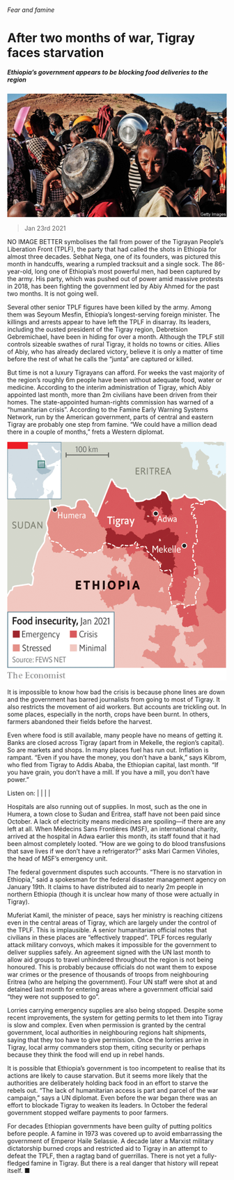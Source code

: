 ###### Fear and famine

# After two months of war, Tigray faces starvation 

##### Ethiopia’s government appears to be blocking food deliveries to the region 

![image](images/20210123_MAP001_0.jpg) 

> Jan 23rd 2021 


NO IMAGE BETTER symbolises the fall from power of the Tigrayan People’s Liberation Front (TPLF), the party that had called the shots in Ethiopia for almost three decades. Sebhat Nega, one of its founders, was pictured this month in handcuffs, wearing a rumpled tracksuit and a single sock. The 86-year-old, long one of Ethiopia’s most powerful men, had been captured by the army. His party, which was pushed out of power amid massive protests in 2018, has been fighting the government led by Abiy Ahmed for the past two months. It is not going well.


Several other senior TPLF figures have been killed by the army. Among them was Seyoum Mesfin, Ethiopia’s longest-serving foreign minister. The killings and arrests appear to have left the TPLF in disarray. Its leaders, including the ousted president of the Tigray region, Debretsion Gebremichael, have been in hiding for over a month. Although the TPLF still controls sizeable swathes of rural Tigray, it holds no towns or cities. Allies of Abiy, who has already declared victory, believe it is only a matter of time before the rest of what he calls the “junta” are captured or killed.



But time is not a luxury Tigrayans can afford. For weeks the vast majority of the region’s roughly 6m people have been without adequate food, water or medicine. According to the interim administration of Tigray, which Abiy appointed last month, more than 2m civilians have been driven from their homes. The state-appointed human-rights commission has warned of a “humanitarian crisis”. According to the Famine Early Warning Systems Network, run by the American government, parts of central and eastern Tigray are probably one step from famine. “We could have a million dead there in a couple of months,” frets a Western diplomat.

![image](images/20210123_MAM601.png) 



It is impossible to know how bad the crisis is because phone lines are down and the government has barred journalists from going to most of Tigray. It also restricts the movement of aid workers. But accounts are trickling out. In some places, especially in the north, crops have been burnt. In others, farmers abandoned their fields before the harvest.


Even where food is still available, many people have no means of getting it. Banks are closed across Tigray (apart from in Mekelle, the region’s capital). So are markets and shops. In many places fuel has run out. Inflation is rampant. “Even if you have the money, you don’t have a bank,” says Kibrom, who fled from Tigray to Addis Ababa, the Ethiopian capital, last month. “If you have grain, you don’t have a mill. If you have a mill, you don’t have power.”




Listen on:  |  |  |  | 


Hospitals are also running out of supplies. In most, such as the one in Humera, a town close to Sudan and Eritrea, staff have not been paid since October. A lack of electricity means medicines are spoiling—if there are any left at all. When Médecins Sans Frontières (MSF), an international charity, arrived at the hospital in Adwa earlier this month, its staff found that it had been almost completely looted. “How are we going to do blood transfusions that save lives if we don’t have a refrigerator?” asks Mari Carmen Viñoles, the head of MSF’s emergency unit.


The federal government disputes such accounts. “There is no starvation in Ethiopia,” said a spokesman for the federal disaster management agency on January 19th. It claims to have distributed aid to nearly 2m people in northern Ethiopia (though it is unclear how many of those were actually in Tigray).


Muferiat Kamil, the minister of peace, says her ministry is reaching citizens even in the central areas of Tigray, which are largely under the control of the TPLF. This is implausible. A senior humanitarian official notes that civilians in these places are “effectively trapped”. TPLF forces regularly attack military convoys, which makes it impossible for the government to deliver supplies safely. An agreement signed with the UN last month to allow aid groups to travel unhindered throughout the region is not being honoured. This is probably because officials do not want them to expose war crimes or the presence of thousands of troops from neighbouring Eritrea (who are helping the government). Four UN staff were shot at and detained last month for entering areas where a government official said “they were not supposed to go”.


Lorries carrying emergency supplies are also being stopped. Despite some recent improvements, the system for getting permits to let them into Tigray is slow and complex. Even when permission is granted by the central government, local authorities in neighbouring regions halt shipments, saying that they too have to give permission. Once the lorries arrive in Tigray, local army commanders stop them, citing security or perhaps because they think the food will end up in rebel hands.


It is possible that Ethiopia’s government is too incompetent to realise that its actions are likely to cause starvation. But it seems more likely that the authorities are deliberately holding back food in an effort to starve the rebels out. “The lack of humanitarian access is part and parcel of the war campaign,” says a UN diplomat. Even before the war began there was an effort to blockade Tigray to weaken its leaders. In October the federal government stopped welfare payments to poor farmers.


For decades Ethiopian governments have been guilty of putting politics before people. A famine in 1973 was covered up to avoid embarrassing the government of Emperor Haile Selassie. A decade later a Marxist military dictatorship burned crops and restricted aid to Tigray in an attempt to defeat the TPLF, then a ragtag band of guerrillas. There is not yet a fully-fledged famine in Tigray. But there is a real danger that history will repeat itself. ■

